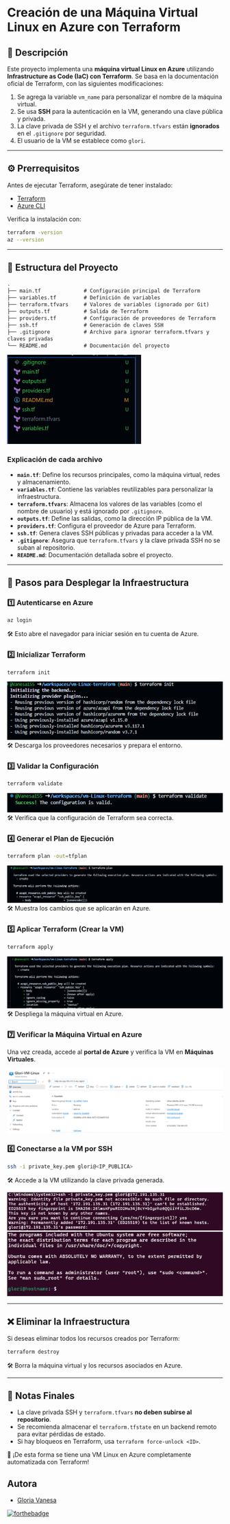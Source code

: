 # Creación de una Máquina Virtual Linux en Azure con Terraform

## 📌 Descripción
Este proyecto implementa una **máquina virtual Linux en Azure** utilizando **Infrastructure as Code (IaC) con Terraform**. Se basa en la documentación oficial de Terraform, con las siguientes modificaciones:
1. Se agrega la variable `vm_name` para personalizar el nombre de la máquina virtual.
2. Se usa **SSH** para la autenticación en la VM, generando una clave pública y privada.
3. La clave privada de SSH y el archivo `terraform.tfvars` están **ignorados** en el `.gitignore` por seguridad.
4. El usuario de la VM se establece como `glori`.

---

## ⚙️ **Prerrequisitos**
Antes de ejecutar Terraform, asegúrate de tener instalado:

- [Terraform](https://developer.hashicorp.com/terraform/downloads)
- [Azure CLI](https://learn.microsoft.com/en-us/cli/azure/install-azure-cli)

Verifica la instalación con:
```bash
terraform -version
az --version
```

---

## 📂 **Estructura del Proyecto**
```plaintext
.
├── main.tf              # Configuración principal de Terraform
├── variables.tf         # Definición de variables
├── terraform.tfvars     # Valores de variables (ignorado por Git)
├── outputs.tf           # Salida de Terraform
├── providers.tf         # Configuración de proveedores de Terraform
├── ssh.tf               # Generación de claves SSH
├── .gitignore           # Archivo para ignorar terraform.tfvars y claves privadas
└── README.md            # Documentación del proyecto
```

![pwd](img/structure.png)

### **Explicación de cada archivo**

- **`main.tf`**: Define los recursos principales, como la máquina virtual, redes y almacenamiento.
- **`variables.tf`**: Contiene las variables reutilizables para personalizar la infraestructura.
- **`terraform.tfvars`**: Almacena los valores de las variables (como el nombre de usuario) y está ignorado por `.gitignore`.
- **`outputs.tf`**: Define las salidas, como la dirección IP pública de la VM.
- **`providers.tf`**: Configura el proveedor de Azure para Terraform.
- **`ssh.tf`**: Genera claves SSH públicas y privadas para acceder a la VM.
- **`.gitignore`**: Asegura que `terraform.tfvars` y la clave privada SSH no se suban al repositorio.
- **`README.md`**: Documentación detallada sobre el proyecto.

---

## 🚀 **Pasos para Desplegar la Infraestructura**

### **1️⃣ Autenticarse en Azure**
```bash
az login
```
🛠️ Esto abre el navegador para iniciar sesión en tu cuenta de Azure.


### **2️⃣ Inicializar Terraform**
```bash
terraform init
```
![init](img/init.png)
🛠️ Descarga los proveedores necesarios y prepara el entorno.


### **3️⃣ Validar la Configuración**
```bash
terraform validate
```
![validate](img/validate.png)
🛠️ Verifica que la configuración de Terraform sea correcta.


### **4️⃣ Generar el Plan de Ejecución**
```bash
terraform plan -out=tfplan
```
![plan](img/plan.png)
🛠️ Muestra los cambios que se aplicarán en Azure.


### **5️⃣ Aplicar Terraform (Crear la VM)**
```bash
terraform apply
```
![apply](img/apply.png)
🛠️ Despliega la máquina virtual en Azure.


### **7️⃣ Verificar la Máquina Virtual en Azure**
Una vez creada, accede al **portal de Azure** y verifica la VM en **Máquinas Virtuales**.

![vm](img/vm.png)

### **6️⃣ Conectarse a la VM por SSH**
```bash
ssh -i private_key.pem glori@<IP_PUBLICA>
```
🛠️ Accede a la VM utilizando la clave privada generada.

![ssh](img/vm-1.png)
![ssh](img/vm-2.png)



---

## ❌ **Eliminar la Infraestructura**
Si deseas eliminar todos los recursos creados por Terraform:
```bash
terraform destroy
```
🛠️ Borra la máquina virtual y los recursos asociados en Azure.

---

## 📝 **Notas Finales**
- La clave privada SSH y `terraform.tfvars` **no deben subirse al repositorio**.
- Se recomienda almacenar el `terraform.tfstate` en un backend remoto para evitar pérdidas de estado.
- Si hay bloqueos en Terraform, usa `terraform force-unlock <ID>`.

🚀 ¡De esta forma se tiene una VM Linux en Azure completamente automatizada con Terraform!

## <b> Autora </b>

+ [Gloria Vanesa](https://github.com/Vanesa155 "Vanesa V.")

[![forthebadge](https://forthebadge.com/images/badges/built-with-love.svg)](https://forthebadge.com)
